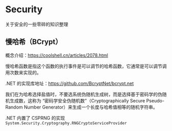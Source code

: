 # Security
关于安全的一些零碎的知识整理

## 慢哈希（BCrypt）

概念介绍：https://coolshell.cn/articles/2078.html

慢哈希函数是指这个函数的执行事件是可以调节的哈希函数，它通常是可以调节调用次数来实现的。

.NET 的实现库地址：https://github.com/BcryptNet/bcrypt.net

我们在为哈希选择盐值时，不要选系统伪随机生成树，而是选择基于密码学的伪随机生成数，这称为 “密码学安全伪随机数”（Cryptographically Secure Pseudo-Random Number Generator）来生成一个长度与哈希值相等的随机字符串。

.NET 内置了 CSPRNG 的实现 `System.Security.Cryptography.RNGCryptoServiceProvider`